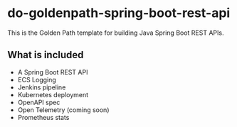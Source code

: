 # do-goldenpath-spring-boot-rest-api

This is the Golden Path template for building Java Spring Boot REST APIs.

## What is included

- A Spring Boot REST API
- ECS Logging
- Jenkins pipeline
- Kubernetes deployment
- OpenAPI spec
- Open Telemetry (coming soon)
- Prometheus stats
